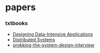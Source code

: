 # papers

### txtbooks
- [Designing Data-Intensive Applications](https://fb2bookfree.com/uploads/files/2022-12/1670564472_designing-data-intensive-applications.pdf)
- [Distributed Systems](https://github.com/jeffrey-xiao/papers/blob/master/textbooks/distributed-systems.pdf)
- [grokking-the-system-design-interview](/txtbooks/grokking-the-system-design-interviewpdf_compress.pdf)
